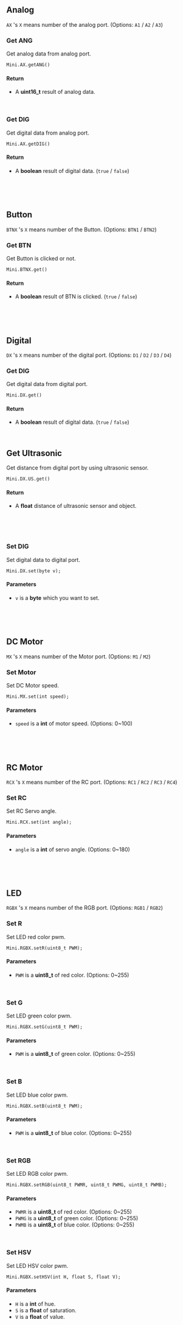 ## Analog 
`AX` 's `X` means number of the analog port. (Options: `A1` / `A2` / `A3`)
### Get ANG

Get analog data from analog port. <br />
  

```Arduino
Mini.AX.getANG()
```
#### Return
- A **uint16_t** result of analog data.
<br />


### Get DIG

Get digital data from analog port. <br />

```Arduino
Mini.AX.getDIG()
```

#### Return

- A **boolean** result of digital data. (`true` / `false`)
<br /><br /><br />

<br />

## Button

`BTNX` 's `X` means number of the Button. (Options: `BTN1` / `BTN2`)

### Get BTN

Get Button is clicked or not. <br />

```Arduino
Mini.BTNX.get()
```

#### Return

- A **boolean** result of BTN is clicked. (`true` / `false`)
<br /><br /><br />

<br />

## Digital

`DX` 's `X` means number of the digital port. (Options: `D1` / `D2` / `D3` / `D4`)

### Get DIG

Get digital data from digital port. <br />

```Arduino
Mini.DX.get()
```

#### Return

- A **boolean** result of digital data. (`true` / `false`)
<br />


## Get Ultrasonic

Get distance from digital port by using ultrasonic sensor. <br />

```Arduino
Mini.DX.US.get()
```

#### Return

- A **float**  distance of ultrasonic sensor and object.
<br /><br /><br />

<br />

### Set DIG

Set digital data to digital port. <br />

```Arduino
Mini.DX.set(byte v);
```

#### Parameters

- `v` is a **byte** which you want to set.
<br /><br /><br />

<br />

## DC Motor

`MX` 's `X` means number of the Motor port. (Options: `M1` / `M2`)

### Set Motor

Set DC Motor speed. <br />

```Arduino
Mini.MX.set(int speed);
```
#### Parameters

- `speed` is a **int** of motor speed. (Options: 0~100)
<br /><br /><br />

<br />

## RC Motor

`RCX` 's `X` means number of the RC port. (Options: `RC1` / `RC2` / `RC3` / `RC4`)

### Set RC

Set RC Servo angle. <br />

```Arduino
Mini.RCX.set(int angle);
```
#### Parameters

- `angle` is a **int** of servo angle. (Options: 0~180)
<br /><br /><br />

<br />

## LED

`RGBX` 's `X` means number of the RGB port. (Options: `RGB1` / `RGB2`)

### Set R

Set LED red color pwm. <br />

```Arduino
Mini.RGBX.setR(uint8_t PWM);
```
#### Parameters

- `PWM` is a **uint8_t** of red color. (Options: 0~255)
<br />


### Set G

Set LED green color pwm. <br />

```Arduino
Mini.RGBX.setG(uint8_t PWM);
```
#### Parameters

- `PWM` is a **uint8_t** of green color. (Options: 0~255)
<br />


### Set B

Set LED blue color pwm. <br />

```Arduino
Mini.RGBX.setB(uint8_t PWM);
```
#### Parameters

- `PWM` is a **uint8_t** of blue color. (Options: 0~255)
<br />


### Set RGB

Set LED RGB color pwm. <br />

```Arduino
Mini.RGBX.setRGB(uint8_t PWMR, uint8_t PWMG, uint8_t PWMB);
```
#### Parameters

- `PWMR` is a **uint8_t** of red color. (Options: 0~255)
- `PWMG` is a **uint8_t** of green color. (Options: 0~255)
- `PWMB` is a **uint8_t** of blue color. (Options: 0~255)
<br />


### Set HSV

Set LED HSV color pwm. <br />

```Arduino
Mini.RGBX.setHSV(int H, float S, float V);
```
#### Parameters

- `H` is a **int** of hue.
- `S` is a **float** of saturation.
- `V` is a **float** of value.
